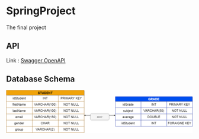 # SpringProject

The final project 

## API
Link :    [Swagger OpenAPI ](https://petstore.swagger.io/?url=https://raw.githubusercontent.com/Daris02/SpringProject/main/openAPI.yml#/)

## Database Schema

![database](image/Base.png)
